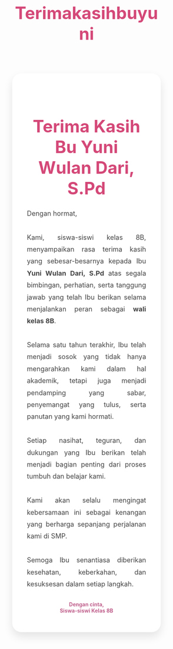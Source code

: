 # Terimakasihbuyuni
<!DOCTYPE html>
<html lang="id">
<head>
  <meta charset="UTF-8">
  <title>Ucapan Terima Kasih Wali Kelas 8B</title>
  <link href="https://fonts.googleapis.com/css2?family=Great+Vibes&family=Quicksand:wght@400;600&display=swap" rel="stylesheet">
  <style>
    * {
      box-sizing: border-box;
      margin: 0;
      padding: 0;
    }

    body {
      font-family: 'Quicksand', sans-serif;
      background: linear-gradient(to bottom right, #fff0f5, #ffe5ec);
      overflow-x: hidden;
    }

    .container {
      max-width: 800px;
      margin: 80px auto;
      padding: 50px 40px;
      background: #fff;
      border-radius: 25px;
      box-shadow: 0 12px 25px rgba(0, 0, 0, 0.1);
      position: relative;
      z-index: 2;
    }

    h1 {
      font-family: 'Great Vibes', cursive;
      font-size: 46px;
      color: #d44878;
      text-align: center;
      margin-bottom: 25px;
    }

    p {
      font-size: 18px;
      color: #444;
      line-height: 1.8;
      text-align: justify;
    }

    .footer {
      text-align: center;
      margin-top: 30px;
      font-weight: bold;
      color: #c0608c;
    }

    .flower {
      position: absolute;
      width: 60px;
      height: 60px;
      background-image: url('https://i.ibb.co/zs6g4Wy/flower.png');
      background-size: cover;
      opacity: 0.4;
      animation: float 10s infinite ease-in-out;
      z-index: 1;
    }

    .flower:nth-child(1) { top: 5%; left: 8%; animation-delay: 0s; }
    .flower:nth-child(2) { top: 10%; right: 5%; animation-delay: 2s; }
    .flower:nth-child(3) { bottom: 12%; left: 6%; animation-delay: 4s; }
    .flower:nth-child(4) { bottom: 18%; right: 10%; animation-delay: 6s; }

    @keyframes float {
      0% { transform: translateY(0px) rotate(0deg); }
      50% { transform: translateY(-15px) rotate(180deg); }
      100% { transform: translateY(0px) rotate(360deg); }
    }

    @media (max-width: 600px) {
      .container {
        margin: 40px 20px;
        padding: 30px 20px;
      }

      h1 {
        font-size: 36px;
      }

      p {
        font-size: 16px;
      }
    }
  </style>
</head>
<body>

  <div class="flower"></div>
  <div class="flower"></div>
  <div class="flower"></div>
  <div class="flower"></div>

  <div class="container">
    <h1>Terima Kasih Bu Yuni Wulan Dari, S.Pd</h1>
    <p>
      Dengan hormat,<br><br>
      Kami, siswa-siswi kelas 8B, menyampaikan rasa terima kasih yang sebesar-besarnya kepada Ibu <strong>Yuni Wulan Dari, S.Pd</strong> atas segala bimbingan, perhatian, serta tanggung jawab yang telah Ibu berikan selama menjalankan peran sebagai <strong>wali kelas 8B</strong>.<br><br>
      Selama satu tahun terakhir, Ibu telah menjadi sosok yang tidak hanya mengarahkan kami dalam hal akademik, tetapi juga menjadi pendamping yang sabar, penyemangat yang tulus, serta panutan yang kami hormati.<br><br>
      Setiap nasihat, teguran, dan dukungan yang Ibu berikan telah menjadi bagian penting dari proses tumbuh dan belajar kami.<br><br>
      Kami akan selalu mengingat kebersamaan ini sebagai kenangan yang berharga sepanjang perjalanan kami di SMP.<br><br>
      Semoga Ibu senantiasa diberikan kesehatan, keberkahan, dan kesuksesan dalam setiap langkah.
    </p>
    <div class="footer">
      Dengan cinta,<br>Siswa-siswi Kelas 8B
    </div>
  </div>
</body>
</html>

